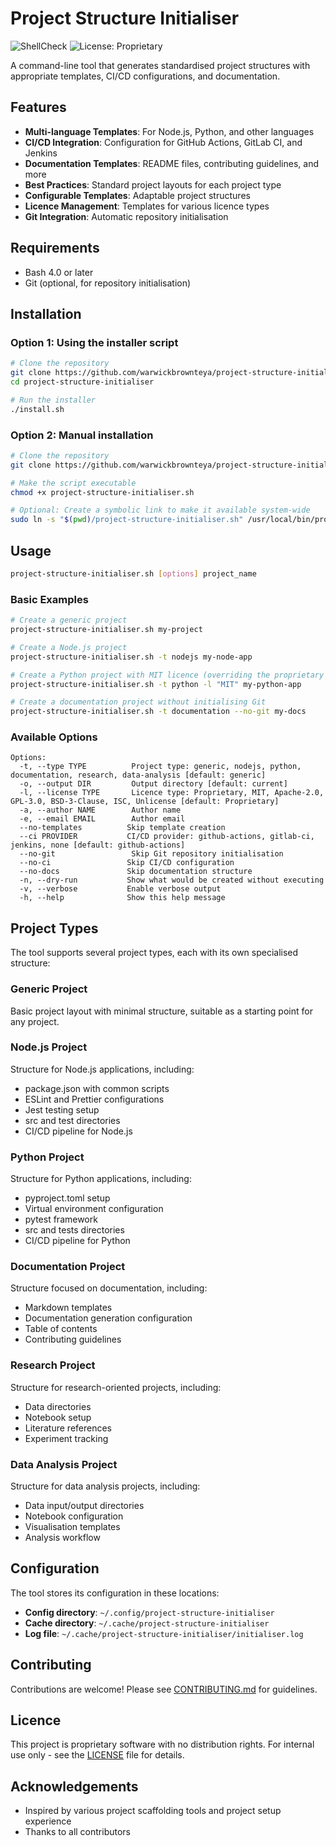 # Project Structure Initialiser

![ShellCheck](https://github.com/warwickbrownteya/project-structure-initialiser/actions/workflows/shellcheck.yml/badge.svg)
![License: Proprietary](https://img.shields.io/badge/License-Proprietary-red.svg)

A command-line tool that generates standardised project structures with appropriate templates, CI/CD configurations, and documentation.

## Features

- **Multi-language Templates**: For Node.js, Python, and other languages
- **CI/CD Integration**: Configuration for GitHub Actions, GitLab CI, and Jenkins
- **Documentation Templates**: README files, contributing guidelines, and more
- **Best Practices**: Standard project layouts for each project type
- **Configurable Templates**: Adaptable project structures
- **Licence Management**: Templates for various licence types
- **Git Integration**: Automatic repository initialisation

## Requirements

- Bash 4.0 or later
- Git (optional, for repository initialisation)

## Installation

### Option 1: Using the installer script

```bash
# Clone the repository
git clone https://github.com/warwickbrownteya/project-structure-initialiser.git
cd project-structure-initialiser

# Run the installer
./install.sh
```

### Option 2: Manual installation

```bash
# Clone the repository
git clone https://github.com/warwickbrownteya/project-structure-initialiser.git

# Make the script executable
chmod +x project-structure-initialiser.sh

# Optional: Create a symbolic link to make it available system-wide
sudo ln -s "$(pwd)/project-structure-initialiser.sh" /usr/local/bin/project-structure-initialiser
```

## Usage

```bash
project-structure-initialiser.sh [options] project_name
```

### Basic Examples

```bash
# Create a generic project
project-structure-initialiser.sh my-project

# Create a Node.js project
project-structure-initialiser.sh -t nodejs my-node-app

# Create a Python project with MIT licence (overriding the proprietary default)
project-structure-initialiser.sh -t python -l "MIT" my-python-app

# Create a documentation project without initialising Git
project-structure-initialiser.sh -t documentation --no-git my-docs
```

### Available Options

```
Options:
  -t, --type TYPE          Project type: generic, nodejs, python, documentation, research, data-analysis [default: generic]
  -o, --output DIR         Output directory [default: current]
  -l, --license TYPE       Licence type: Proprietary, MIT, Apache-2.0, GPL-3.0, BSD-3-Clause, ISC, Unlicense [default: Proprietary]
  -a, --author NAME        Author name
  -e, --email EMAIL        Author email
  --no-templates          Skip template creation
  --ci PROVIDER           CI/CD provider: github-actions, gitlab-ci, jenkins, none [default: github-actions]
  --no-git                 Skip Git repository initialisation
  --no-ci                 Skip CI/CD configuration
  --no-docs               Skip documentation structure
  -n, --dry-run           Show what would be created without executing
  -v, --verbose           Enable verbose output
  -h, --help              Show this help message
```

## Project Types

The tool supports several project types, each with its own specialised structure:

### Generic Project
Basic project layout with minimal structure, suitable as a starting point for any project.

### Node.js Project
Structure for Node.js applications, including:
- package.json with common scripts
- ESLint and Prettier configurations
- Jest testing setup
- src and test directories
- CI/CD pipeline for Node.js

### Python Project
Structure for Python applications, including:
- pyproject.toml setup
- Virtual environment configuration
- pytest framework
- src and tests directories
- CI/CD pipeline for Python

### Documentation Project
Structure focused on documentation, including:
- Markdown templates
- Documentation generation configuration
- Table of contents
- Contributing guidelines

### Research Project
Structure for research-oriented projects, including:
- Data directories
- Notebook setup
- Literature references
- Experiment tracking

### Data Analysis Project
Structure for data analysis projects, including:
- Data input/output directories
- Notebook configuration
- Visualisation templates
- Analysis workflow

## Configuration

The tool stores its configuration in these locations:

- **Config directory**: `~/.config/project-structure-initialiser`
- **Cache directory**: `~/.cache/project-structure-initialiser`
- **Log file**: `~/.cache/project-structure-initialiser/initialiser.log`

## Contributing

Contributions are welcome! Please see [CONTRIBUTING.md](CONTRIBUTING.md) for guidelines.

## Licence

This project is proprietary software with no distribution rights. For internal use only - see the [LICENSE](LICENSE) file for details.

## Acknowledgements

- Inspired by various project scaffolding tools and project setup experience
- Thanks to all contributors
